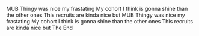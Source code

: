 MUB Thingy was nice my frastating
My cohort I think is gonna shine than the other ones
This recruits are kinda nice but
MUB Thingy was nice my frastating
My cohort I think is gonna shine than the other ones
This recruits are kinda nice but
The End
